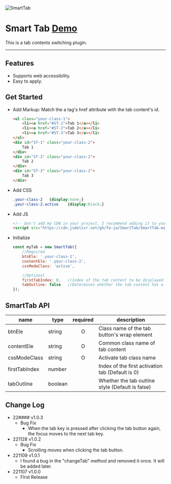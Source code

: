 ![SmartTab](https://cdn.jsdelivr.net/gh/fe-jw/SmartTab/img/ST_logo.jpg)

# **Smart Tab [Demo](https://fe-jw.github.io/SmartTab)**

This is a tab contents switching plugin.

---

## **Features**
* Supports web accessibility.
* Easy to apply.

## **Get Started**
* Add Markup: Match the a tag's href attribute with the tab content's id.
	```html
	<ul class="your-class-1">
		<li><a href="#ST-1">Tab 1</a></li>
		<li><a href="#ST-2">Tab 2</a></li>
		<li><a href="#ST-3">Tab 3</a></li>
	</ul>
	<div id="ST-1" class="your-class-2">
		Tab 1
	</div>
	<div id="ST-2" class="your-class-2">
		Tab 2
	</div>
	<div id="ST-3" class="your-class-2">
		Tab 3
	</div>
	```

* Add CSS
	```css
	.your-class-2	{display:none;}
	.your-class-2.active	{display:block;}
	```

* Add JS
	```html
	<!-- Don't add my CDN in your project. I recommend adding it to your CDN -->
	<script src="https://cdn.jsdelivr.net/gh/fe-jw/SmartTab/SmartTab.min.js"></script>
	```

* Initialize
	```js
	const myTab = new SmartTab({
		//Required
		btnEle: '.your-class-1',
		contentEle: '.your-class-2',
		cssModeClass: 'active',

		//Optional
		firstTabIndex: 0,	//Index of the tab content to be displayed first(Default is 0)
		tabOutline: false	//Determines whether the tab content has a style outline(Default is false)
	});
	```

## **SmartTab API**

|name|type|required|description|
|---|---|:---:|---|
|btnEle|string|O|Class name of the tab button's wrap element|
|contentEle|string|O|Common class name of tab content|
|cssModeClass|string|O|Activate tab class name|
|firstTabIndex|number||Index of the first activation tab (Default is 0)|
|tabOutline|boolean||Whether the tab outline style (Default is false)|

<!-- 
## **SmartTab Method**

|name|description|
|---|---|
|changeTab(evt, index)|Called after a tab switch. It takes 2 parameters, 1 is the element object and 2 is the index of the active tab.|
 -->


## **Change Log**
* 22#### v1.0.3
	* Bug Fix
		* When the tab key is pressed after clicking the tab button again, the focus moves to the next tab key.
* 221128 v1.0.2
	* Bug Fix
		* Scrolling moves when clicking the tab button.
* 221109 v1.0.1
	* I found a bug in the "changeTab" method and removed it once. It will be added later.
* 221107 v1.0.0
	* FIrst Release